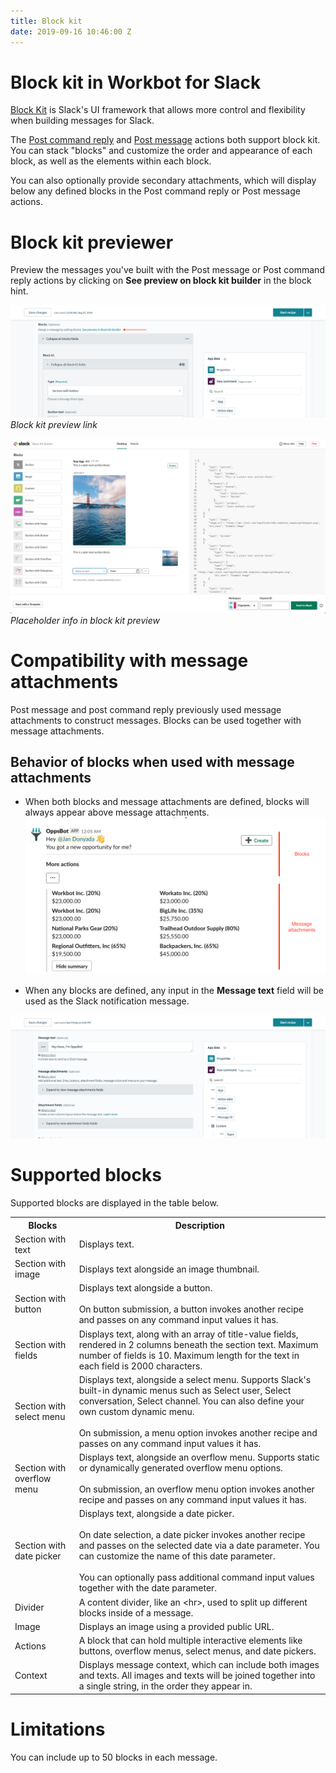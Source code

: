 ```yaml
---
title: Block kit
date: 2019-09-16 10:46:00 Z
---
```


# Block kit in Workbot for Slack

[Block Kit](https://api.slack.com/block-kit) is Slack's UI framework that allows more control and flexibility when building messages for Slack.

The [Post command reply](/workbot/workbot-actions.md#post-command-reply) and [Post message](/workbot/workbot-actions.md#post-message) actions both support block kit. You can stack "blocks" and customize the order and appearance of each block, as well as the elements within each block.

You can also optionally provide secondary attachments, which will display below any defined blocks in the Post command reply or Post message actions.

# Block kit previewer
Preview the messages you've built with the Post message or Post command reply actions by clicking on **See preview on block kit builder** in the block hint.

![Block kit preview](/assets/images/workbot/workbot-blockkit/block-kit-preview.png)
*Block kit preview link*

![Block kit preview example](/assets/images/workbot/workbot-blockkit/block-kit-preview-example.png)
*Placeholder info in block kit preview*

# Compatibility with message attachments
Post message and post command reply previously used message attachments to construct messages. Blocks can be used together with message attachments.

## Behavior of blocks when used with message attachments
- When both blocks and message attachments are defined, blocks will always appear above message attachments.
![Blocks with message attachments](/assets/images/workbot/workbot-blockkit/blocks-with-message-attachments.png)

- When any blocks are defined, any input in the **Message text** field will be used as the Slack notification message.

![Message text](/assets/images/workbot/workbot-blockkit/message-text.png)

# Supported blocks
Supported blocks are displayed in the table below.

<table>
  <tr>
    <th>Blocks</th>
    <th>Description</th>
  </tr>
  <tr>
    <td>Section with text</td>
    <td>Displays text.</td>
  </tr>
  <tr>
    <td>Section with image</td>
    <td>Displays text alongside an image thumbnail.</td>
  </tr>
  <tr>
    <td>Section with button</td>
    <td>Displays text alongside a button. <br><br>On button submission, a button invokes another recipe and passes on any command input values it has.</td>
  </tr>
  <tr>
    <td>Section with fields</td>
    <td>Displays text, along with an array of title-value fields, rendered in 2 columns beneath the section text. Maximum number of fields is 10. Maximum length for the text in each field is 2000 characters.</td>
  </tr>
  <tr>
    <td>Section with select menu</td>
    <td>Displays text, alongside a select menu. Supports Slack's built-in dynamic menus such as Select user, Select conversation, Select channel. You can also define your own custom dynamic menu.<br><br>On submission, a menu option invokes another recipe and passes on any command input values it has.</td>
  </tr>
  <tr>
    <td>Section with overflow menu</td>
    <td>Displays text, alongside an overflow menu. Supports static or dynamically generated overflow menu options.<br><br>On submission, an overflow menu option invokes another recipe and passes on any command input values it has.</td>
  </tr>
  <tr>
    <td>Section with date picker</td>
    <td>Displays text, alongside a date picker.<br><br>On date selection, a date picker invokes another recipe and passes on the selected date via a date parameter. You can customize the name of this date parameter.<br><br>You can optionally pass additional command input values together with the date parameter.</td>
  </tr>
  <tr>
    <td>Divider</td>
    <td>A content divider, like an &lt;hr&gt;, used to split up different blocks inside of a message.</td>
  </tr>
  <tr>
    <td>Image</td>
    <td>Displays an image using a provided public URL.</td>
  </tr>
  <tr>
    <td>Actions</td>
    <td>A block that can hold multiple interactive elements like buttons, overflow menus, select menus, and date pickers.</td>
  </tr>
  <tr>
    <td>Context</td>
    <td>Displays message context, which can include both images and texts. All images and texts will be joined together into a single string, in the order they appear in.</td>
  </tr>
</table>

# Limitations
You can include up to 50 blocks in each message.
